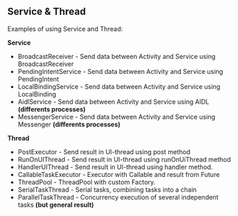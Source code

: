 ## Service & Thread

Examples of using Service and Thread:

**Service**
- BroadcastReceiver - Send data between Activity and Service using BroadcastReceiver
- PendingIntentService - Send data between Activity and Service using PendingIntent
- LocalBindingService - Send data between Activity and Service using LocalBinding
- AidlService - Send data between Activity and Service using AIDL **(differents processes)**
- MessengerService - Send data between Activity and Service using Messenger **(differents processes)**

**Thread**
- PostExecutor - Send result in UI-thread using post method
- RunOnUIThread - Send result in UI-thread using runOnUiThread method
- HandlerUIThread - Send result in UI-thread using handler method.
- CallableTaskExecutor - Executor with Callable and result from Future
- ThreadPool - ThreadPool with custom Factory.
- SerialTaskThread - Serial tasks, combining tasks into a chain
- ParallelTaskThread - Concurrency execution of several independent tasks **(but general result)**
